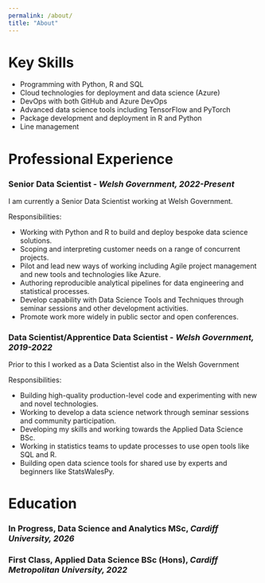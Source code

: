 ```yaml
---
permalink: /about/
title: "About"
---
```


# Key Skills
 - Programming with Python, R and SQL
 - Cloud technologies for deployment and data science (Azure)
 - DevOps with both GitHub and Azure DevOps
 - Advanced data science tools including TensorFlow and PyTorch
 - Package development and deployment in R and Python
 - Line management

# Professional Experience

### Senior Data Scientist - *Welsh Government, 2022-Present*
I am currently a Senior Data Scientist working at Welsh Government.

Responsibilities:
 - Working with Python and R to build and deploy bespoke data science solutions.
 - Scoping and interpreting customer needs on a range of concurrent projects.
 - Pilot and lead new ways of working including Agile project management and new tools and technologies like Azure.
 - Authoring reproducible analytical pipelines for data engineering and statistical processes.
 - Develop capability with Data Science Tools and Techniques through seminar sessions and other development activities.
 - Promote work more widely in public sector and open conferences.

### Data Scientist/Apprentice Data Scientist - *Welsh Government, 2019-2022*
Prior to this I worked as a Data Scientist also in the Welsh Government

Responsibilities:
 - Building high-quality production-level code and experimenting with new and novel technologies.
 - Working to develop a data science network through seminar sessions and community participation.
 - Developing my skills and working towards the Applied Data Science BSc.
 - Working in statistics teams to update processes to use open tools like SQL and R.
 - Building open data science tools for shared use by experts and beginners like StatsWalesPy.

# Education

### In Progress, Data Science and Analytics MSc, *Cardiff University, 2026*

### First Class, Applied Data Science BSc (Hons), *Cardiff Metropolitan University, 2022*
